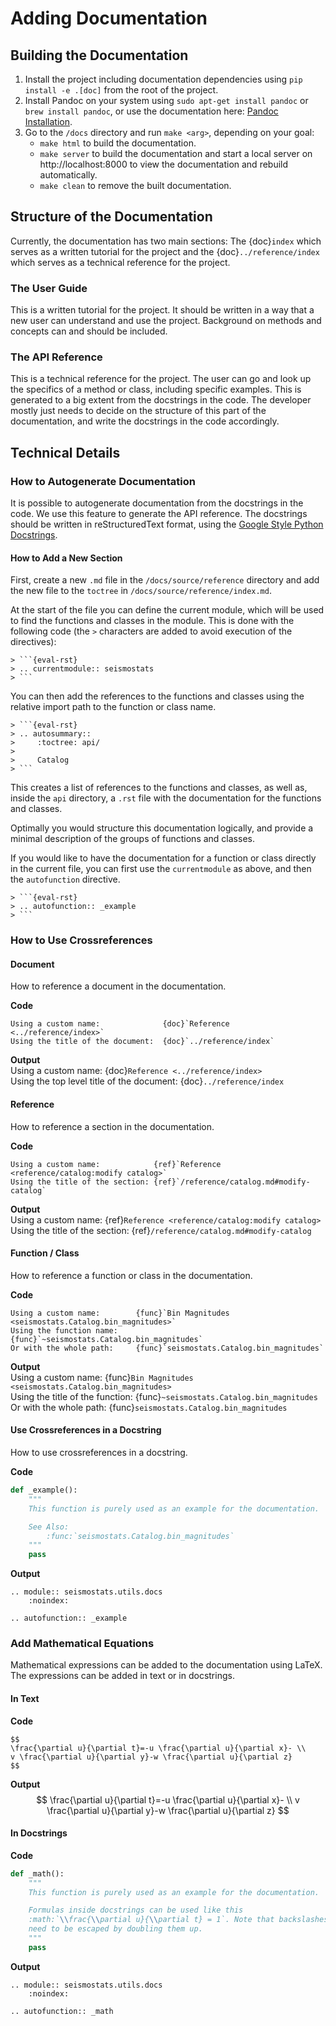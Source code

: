 # Adding Documentation

## Building the Documentation
1. Install the project including documentation dependencies using `pip install -e .[doc]` from the root of the project.
2. Install Pandoc on your system using `sudo apt-get install pandoc` or `brew install pandoc`, or use the documentation here: [Pandoc Installation](https://pandoc.org/installing.html).
3. Go to the `/docs` directory and run `make <arg>`, depending on your goal:
    - `make html` to build the documentation.
    - `make server` to build the documentation and start a local server on http://localhost:8000 to view the documentation and rebuild automatically.
    - `make clean` to remove the built documentation.

## Structure of the Documentation
Currently, the documentation has two main sections: The {doc}`index` which serves as a written tutorial for the project and the {doc}`../reference/index` which serves as a technical reference for the project.

### The User Guide
This is a written tutorial for the project. It should be written in a way that a new user can understand and use the project. Background on methods and concepts can and should be included.

### The API Reference
This is a technical reference for the project. The user can go and look up the specifics of a method or class, including specific examples. This is generated to a big extent from the docstrings in the code. The developer mostly just needs to decide on the structure of this part of the documentation, and write the docstrings in the code accordingly.

## Technical Details
### How to Autogenerate Documentation
It is possible to autogenerate documentation from the docstrings in the code. We use this feature to generate the API reference. The docstrings should be written in reStructuredText format, using the [Google Style Python Docstrings](https://sphinxcontrib-napoleon.readthedocs.io/en/latest/example_google.html).

#### How to Add a New Section
First, create a new `.md` file in the `/docs/source/reference` directory and add the new file to the `toctree` in `/docs/source/reference/index.md`.

At the start of the file you can define the current module, which will be used to find the functions and classes in the module. This is done with the following code (the `>` characters are added to avoid execution of the directives):
````
> ```{eval-rst}
> .. currentmodule:: seismostats
> ```
````
You can then add the references to the functions and classes using the relative import path to the function
or class name.
````
> ```{eval-rst}
> .. autosummary::
>     :toctree: api/
> 
>     Catalog
> ```
```` 
This creates a list of references to the functions and classes, as well as, inside the `api` directory, a `.rst` file with the documentation for the functions and classes.

Optimally you would structure this documentation logically, and provide a minimal description of the groups
of functions and classes.

If you would like to have the documentation for a function or class directly in the current file, you can first use the `currentmodule` as above, and then the `autofunction` directive.
````
> ```{eval-rst}
> .. autofunction:: _example
> ```
```` 


### How to Use Crossreferences

#### Document
How to reference a document in the documentation.

**Code**
```
Using a custom name:              {doc}`Reference <../reference/index>`  
Using the title of the document:  {doc}`../reference/index`
```

**Output**  
Using a custom name: {doc}`Reference <../reference/index>`  
Using the top level title of the document: {doc}`../reference/index`  

#### Reference
How to reference a section in the documentation.

**Code**
```
Using a custom name:            {ref}`Reference <reference/catalog:modify catalog>`  
Using the title of the section: {ref}`/reference/catalog.md#modify-catalog`  
```

**Output**  
Using a custom name: {ref}`Reference <reference/catalog:modify catalog>`  
Using the title of the section: {ref}`/reference/catalog.md#modify-catalog`  

#### Function / Class
How to reference a function or class in the documentation.

**Code**
```
Using a custom name:        {func}`Bin Magnitudes <seismostats.Catalog.bin_magnitudes>`  
Using the function name:    {func}`~seismostats.Catalog.bin_magnitudes`  
Or with the whole path:     {func}`seismostats.Catalog.bin_magnitudes`
```

**Output**  
Using a custom name: {func}`Bin Magnitudes <seismostats.Catalog.bin_magnitudes>`  
Using the title of the function: {func}`~seismostats.Catalog.bin_magnitudes`  
Or with the whole path:  {func}`seismostats.Catalog.bin_magnitudes`

#### Use Crossreferences in a Docstring
How to use crossreferences in a docstring.

**Code**
```python
def _example():
    """
    This function is purely used as an example for the documentation.

    See Also:
        :func:`seismostats.Catalog.bin_magnitudes`
    """
    pass
```

**Output**  
```{eval-rst}
.. module:: seismostats.utils.docs
    :noindex:
```
```{eval-rst}
.. autofunction:: _example
```

### Add Mathematical Equations
Mathematical expressions can be added to the documentation using LaTeX. 
The expressions can be added in text or in docstrings.


#### In Text

**Code**
```
$$
\frac{\partial u}{\partial t}=-u \frac{\partial u}{\partial x}- \\
v \frac{\partial u}{\partial y}-w \frac{\partial u}{\partial z}
$$
```

**Output**
$$
\frac{\partial u}{\partial t}=-u \frac{\partial u}{\partial x}- \\
v \frac{\partial u}{\partial y}-w \frac{\partial u}{\partial z}
$$


#### In Docstrings

**Code**
```python
def _math():
    """
    This function is purely used as an example for the documentation.

    Formulas inside docstrings can be used like this 
    :math:`\\frac{\\partial u}{\\partial t} = 1`. Note that backslashes 
    need to be escaped by doubling them up.
    """
    pass
```

**Output**  
```{eval-rst}
.. module:: seismostats.utils.docs
    :noindex:
```
```{eval-rst}
.. autofunction:: _math
```